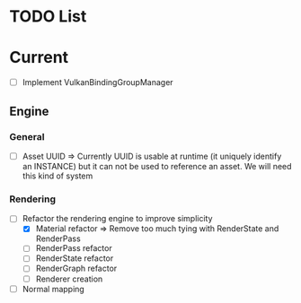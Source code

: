 # TODO List

# Current

- [ ] Implement VulkanBindingGroupManager

## Engine

### General

- [ ] Asset UUID => Currently UUID is usable at runtime (it uniquely identify an INSTANCE)
  but it can not be used to reference an asset. We will need this kind of system

### Rendering

- [ ] Refactor the rendering engine to improve simplicity
    - [x] Material refactor => Remove too much tying with RenderState and RenderPass
    - [ ] RenderPass refactor
    - [ ] RenderState refactor
    - [ ] RenderGraph refactor
    - [ ] Renderer creation
- [ ] Normal mapping
